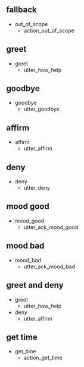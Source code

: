 ## fallback
* out_of_scope
  - action_out_of_scope

## greet
* greet
  - utter_how_help

## goodbye
* goodbye
  - utter_goodbye

## affirm
* affirm
  - utter_affirm

## deny
* deny
  - utter_deny

## mood good
* mood_good
  - utter_ack_mood_good

## mood bad
* mood_bad
  - utter_ack_mood_bad

## greet and deny
* greet
  - utter_how_help
* deny
  - utter_affirm

 ## get time
 * get_time
   - action_get_time